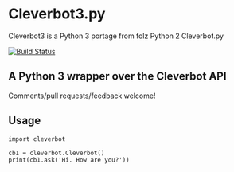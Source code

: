 Cleverbot3.py
============

Cleverbot3 is a Python 3 portage from folz Python 2 Cleverbot.py

[![Build Status](https://travis-ci.org/folz/cleverbot.py.svg?branch=master)](https://travis-ci.org/folz/cleverbot.py)

A Python 3 wrapper over the Cleverbot API
---------------------------------------

Comments/pull requests/feedback welcome!

Usage
-----

```
import cleverbot

cb1 = cleverbot.Cleverbot()
print(cb1.ask('Hi. How are you?'))
```

